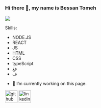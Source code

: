 ### Hi there 👋, my name is Bessan Tomeh
![](https://cdn.al-ain.com/images/2018/5/23/127-134613-best-laptops-programmers_700x400.jpeg)


Skills:
* NODE.JS 
* REACT 
* JS 
* HTML 
* CSS
* typeScript
* فغ
* ف

- 🔭 I’m currently working on this page. 


[<img src='https://cdn.jsdelivr.net/npm/simple-icons@3.0.1/icons/github.svg' alt='github' height='40'>](https://github.com/bessantomeh)  [<img src='https://cdn.jsdelivr.net/npm/simple-icons@3.0.1/icons/linkedin.svg' alt='linkedin' height='40'>](https://www.linkedin.com/in/bessan-tomeh-1a117a233/)  







